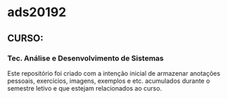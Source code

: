 # ads20192
## CURSO:
### Tec. Análise e Desenvolvimento de Sistemas

Este repositório foi criado com a intenção inicial de armazenar anotações pessoais, exercícios, imagens, exemplos e etc. acumulados durante o semestre letivo e que estejam relacionados ao curso.
